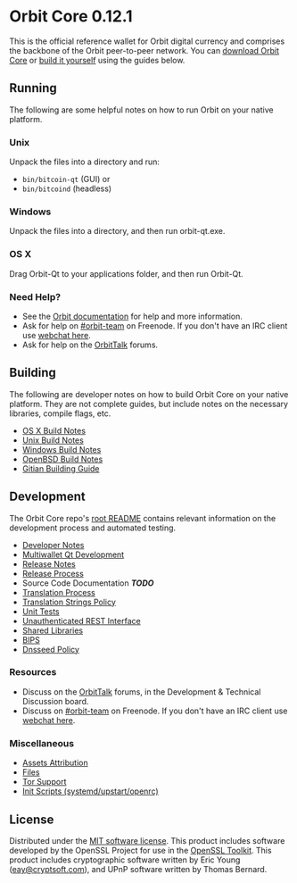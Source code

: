 Orbit Core 0.12.1
=====================

This is the official reference wallet for Orbit digital currency and comprises the backbone of the Orbit peer-to-peer network. You can [download Orbit Core](https://www.orbit.org/downloads/) or [build it yourself](#building) using the guides below.

Running
---------------------
The following are some helpful notes on how to run Orbit on your native platform.

### Unix

Unpack the files into a directory and run:

- `bin/bitcoin-qt` (GUI) or
- `bin/bitcoind` (headless)

### Windows

Unpack the files into a directory, and then run orbit-qt.exe.

### OS X

Drag Orbit-Qt to your applications folder, and then run Orbit-Qt.

### Need Help?

* See the [Orbit documentation](https://orbit-team.atlassian.net/wiki/display/DOC)
for help and more information.
* Ask for help on [#orbit-team](http://webchat.freenode.net?channels=orbit-team) on Freenode. If you don't have an IRC client use [webchat here](http://webchat.freenode.net?channels=orbit-team).
* Ask for help on the [OrbitTalk](https://orbittalk.org/) forums.

Building
---------------------
The following are developer notes on how to build Orbit Core on your native platform. They are not complete guides, but include notes on the necessary libraries, compile flags, etc.

- [OS X Build Notes](build-osx.md)
- [Unix Build Notes](build-unix.md)
- [Windows Build Notes](build-windows.md)
- [OpenBSD Build Notes](build-openbsd.md)
- [Gitian Building Guide](gitian-building.md)

Development
---------------------
The Orbit Core repo's [root README](/README.md) contains relevant information on the development process and automated testing.

- [Developer Notes](developer-notes.md)
- [Multiwallet Qt Development](multiwallet-qt.md)
- [Release Notes](release-notes.md)
- [Release Process](release-process.md)
- Source Code Documentation ***TODO***
- [Translation Process](translation_process.md)
- [Translation Strings Policy](translation_strings_policy.md)
- [Unit Tests](unit-tests.md)
- [Unauthenticated REST Interface](REST-interface.md)
- [Shared Libraries](shared-libraries.md)
- [BIPS](bips.md)
- [Dnsseed Policy](dnsseed-policy.md)

### Resources
* Discuss on the [OrbitTalk](https://orbittalk.org/) forums, in the Development & Technical Discussion board.
* Discuss on [#orbit-team](http://webchat.freenode.net/?channels=orbit-team) on Freenode. If you don't have an IRC client use [webchat here](http://webchat.freenode.net/?channels=orbit-team).

### Miscellaneous
- [Assets Attribution](assets-attribution.md)
- [Files](files.md)
- [Tor Support](tor.md)
- [Init Scripts (systemd/upstart/openrc)](init.md)

License
---------------------
Distributed under the [MIT software license](http://www.opensource.org/licenses/mit-license.php).
This product includes software developed by the OpenSSL Project for use in the [OpenSSL Toolkit](https://www.openssl.org/). This product includes
cryptographic software written by Eric Young ([eay@cryptsoft.com](mailto:eay@cryptsoft.com)), and UPnP software written by Thomas Bernard.
